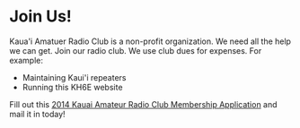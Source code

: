 # Join Us!

Kaua'i Amatuer Radio Club is a non-profit organization.  We need all
the help we can get.  Join our radio club.  We use club dues for
expenses.  For example:

- Maintaining Kaui'i repeaters
- Running this KH6E website

Fill out this <a href="{{assets}}/doc/2014_application_form.pdf">2014
Kauai Amateur Radio Club Membership Application</a> and mail it in
today!
